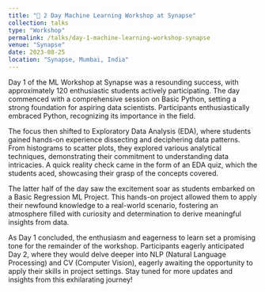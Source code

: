 ```yaml
---
title: "🧠 2 Day Machine Learning Workshop at Synapse"
collection: talks
type: "Workshop"
permalink: /talks/day-1-machine-learning-workshop-synapse
venue: "Synapse"
date: 2023-08-25
location: "Synapse, Mumbai, India"
---
```


Day 1 of the ML Workshop at Synapse was a resounding success, with approximately 120 enthusiastic students actively participating. The day commenced with a comprehensive session on Basic Python, setting a strong foundation for aspiring data scientists. Participants enthusiastically embraced Python, recognizing its importance in the field.

The focus then shifted to Exploratory Data Analysis (EDA), where students gained hands-on experience dissecting and deciphering data patterns. From histograms to scatter plots, they explored various analytical techniques, demonstrating their commitment to understanding data intricacies. A quick reality check came in the form of an EDA quiz, which the students aced, showcasing their grasp of the concepts covered.

The latter half of the day saw the excitement soar as students embarked on a Basic Regression ML Project. This hands-on project allowed them to apply their newfound knowledge to a real-world scenario, fostering an atmosphere filled with curiosity and determination to derive meaningful insights from data.

As Day 1 concluded, the enthusiasm and eagerness to learn set a promising tone for the remainder of the workshop. Participants eagerly anticipated Day 2, where they would delve deeper into NLP (Natural Language Processing) and CV (Computer Vision), eagerly awaiting the opportunity to apply their skills in project settings. Stay tuned for more updates and insights from this exhilarating journey!